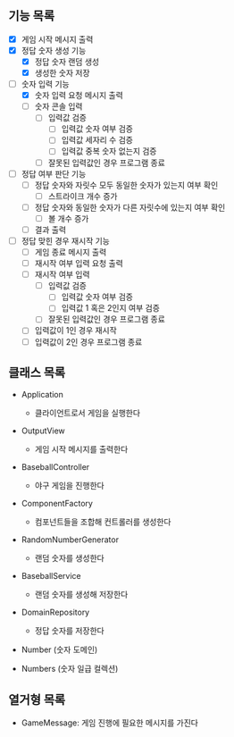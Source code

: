 ## 기능 목록

- [x] 게임 시작 메시지 출력
- [x] 정답 숫자 생성 기능
    - [x] 정답 숫자 랜덤 생성
    - [x] 생성한 숫자 저장
- [ ] 숫자 입력 기능
    - [x] 숫자 입력 요청 메시지 출력
    - [ ] 숫자 콘솔 입력
        - [ ] 입력값 검증
            - [ ] 입력값 숫자 여부 검증
            - [ ] 입력값 세자리 수 검증
            - [ ] 입력값 중복 숫자 없는지 검증
        - [ ] 잘못된 입력값인 경우 프로그램 종료
- [ ] 정답 여부 판단 기능
    - [ ] 정답 숫자와 자릿수 모두 동일한 숫자가 있는지 여부 확인
        - [ ] 스트라이크 개수 증가
    - [ ] 정답 숫자와 동일한 숫자가 다른 자릿수에 있는지 여부 확인
        - [ ] 볼 개수 증가
    - [ ] 결과 출력
- [ ] 정답 맞힌 경우 재시작 기능
    - [ ] 게임 종료 메시지 출력
    - [ ] 재시작 여부 입력 요청 출력
    - [ ] 재시작 여부 입력
        - [ ] 입력값 검증
            - [ ] 입력값 숫자 여부 검증
            - [ ] 입력값 1 혹은 2인지 여부 검증
        - [ ] 잘못된 입력값인 경우 프로그램 종료
    - [ ] 입력값이 1인 경우 재시작
    - [ ] 입력값이 2인 경우 프로그램 종료

## 클래스 목록

- Application
    - 클라이언트로서 게임을 실행한다

- OutputView
    - 게임 시작 메시지를 출력한다

- BaseballController
    - 야구 게임을 진행한다

- ComponentFactory
    - 컴포넌트들을 조합해 컨트롤러를 생성한다

- RandomNumberGenerator
    - 랜덤 숫자를 생성한다

- BaseballService
    - 랜덤 숫자를 생성해 저장한다

- DomainRepository
    - 정답 숫자를 저장한다

- Number (숫자 도메인)

- Numbers (숫자 일급 컬렉션)

## 열거형 목록

- GameMessage: 게임 진행에 필요한 메시지를 가진다
